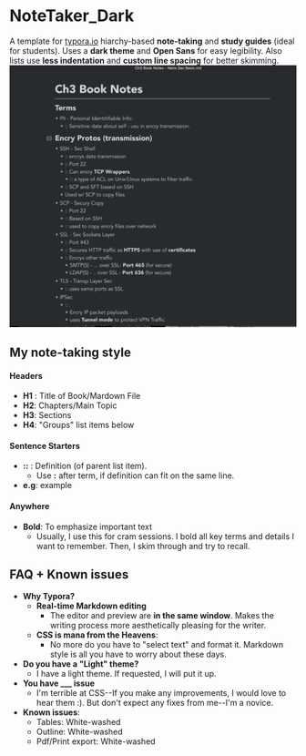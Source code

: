 # NoteTaker_Dark

A template for [typora.io](typora.io) hiarchy-based **note-taking** and **study guides** (ideal for students). Uses a **dark theme** and **Open Sans** for easy legibility. Also lists use **less indentation** and **custom line spacing** for better skimming. ![img](imgs/img.png)

## My note-taking style

#### Headers

- **H1** : Title of Book/Mardown File
- **H2**: Chapters/Main Topic
- **H3**: Sections
- **H4**: "Groups" list items below

#### Sentence Starters

- **::** : Definition (of parent list item). 
  - Use **:** after term, if definition can fit on the same line.
- **e.g**: example

#### Anywhere

- **Bold**: To emphasize important text
  - Usually, I use this for cram sessions. I bold all key terms and details I want to remember. Then, I skim through and try to recall.

## FAQ + Known issues

- **Why Typora?**
  - **Real-time Markdown editing**
    - The editor and preview are **in the same window**. Makes the writing process more aesthetically pleasing for the writer.
  - **CSS is mana from the Heavens**:
    - No more do you have to "select text" and format it. Markdown style is all you have to worry about these days.
- **Do you have a "Light" theme?**
  - I have a light theme. If requested, I will put it up.
- **You have ___ issue**
  - I'm terrible at CSS--If you make any improvements, I would love to hear them :). But don't expect any fixes from me--I'm a novice.
- **Known issues**: 
  - Tables: White-washed
  - Outline: White-washed
  - Pdf/Print export: White-washed
